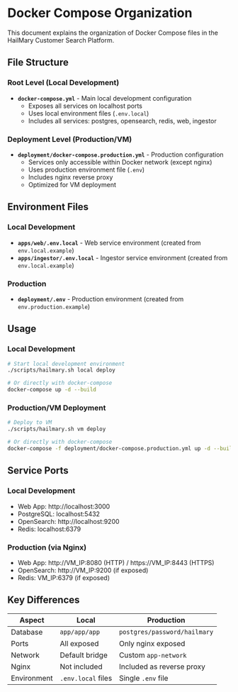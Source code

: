 # Docker Compose Organization

This document explains the organization of Docker Compose files in the HailMary Customer Search Platform.

## File Structure

### Root Level (Local Development)
- **`docker-compose.yml`** - Main local development configuration
  - Exposes all services on localhost ports
  - Uses local environment files (`.env.local`)
  - Includes all services: postgres, opensearch, redis, web, ingestor

### Deployment Level (Production/VM)
- **`deployment/docker-compose.production.yml`** - Production configuration
  - Services only accessible within Docker network (except nginx)
  - Uses production environment file (`.env`)
  - Includes nginx reverse proxy
  - Optimized for VM deployment

## Environment Files

### Local Development
- **`apps/web/.env.local`** - Web service environment (created from `env.local.example`)
- **`apps/ingestor/.env.local`** - Ingestor service environment (created from `env.local.example`)

### Production
- **`deployment/.env`** - Production environment (created from `env.production.example`)

## Usage

### Local Development
```bash
# Start local development environment
./scripts/hailmary.sh local deploy

# Or directly with docker-compose
docker-compose up -d --build
```

### Production/VM Deployment
```bash
# Deploy to VM
./scripts/hailmary.sh vm deploy

# Or directly with docker-compose
docker-compose -f deployment/docker-compose.production.yml up -d --build
```

## Service Ports

### Local Development
- Web App: http://localhost:3000
- PostgreSQL: localhost:5432
- OpenSearch: http://localhost:9200
- Redis: localhost:6379

### Production (via Nginx)
- Web App: http://VM_IP:8080 (HTTP) / https://VM_IP:8443 (HTTPS)
- OpenSearch: http://VM_IP:9200 (if exposed)
- Redis: VM_IP:6379 (if exposed)

## Key Differences

| Aspect | Local | Production |
|--------|-------|------------|
| Database | `app/app/app` | `postgres/password/hailmary` |
| Ports | All exposed | Only nginx exposed |
| Network | Default bridge | Custom `app-network` |
| Nginx | Not included | Included as reverse proxy |
| Environment | `.env.local` files | Single `.env` file |
